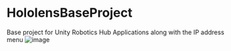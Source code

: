 # HololensBaseProject
Base project for Unity Robotics Hub Applications along with the IP address menu
![image](https://user-images.githubusercontent.com/56240638/156014478-0d91fe8c-5566-4ca9-ba6c-34011e104e39.png)
